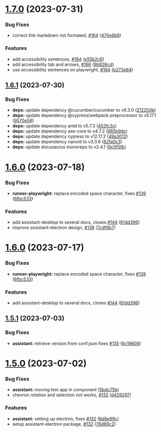 # [1.7.0](https://github.com/e2e-test-quest/uuv/compare/assistant-electron-v1.6.1...assistant-electron-v1.7.0) (2023-07-31)


### Bug Fixes

* correct link markdown not formated, [#164](https://github.com/e2e-test-quest/uuv/issues/164) ([470e6b6](https://github.com/e2e-test-quest/uuv/commit/470e6b6b07ef43261d14b0e8986cac304daf29d8))


### Features

* add accessibility sentences, [#164](https://github.com/e2e-test-quest/uuv/issues/164) ([e55b2c6](https://github.com/e2e-test-quest/uuv/commit/e55b2c647bec100294794fe34dabe582d2561643))
* add accessibility tab and arrows, [#166](https://github.com/e2e-test-quest/uuv/issues/166) ([9b926cd](https://github.com/e2e-test-quest/uuv/commit/9b926cd322049860a5f06810027dbeb7efe6d795))
* use accessibility sentences on playwright, [#164](https://github.com/e2e-test-quest/uuv/issues/164) ([b273e84](https://github.com/e2e-test-quest/uuv/commit/b273e842a1a6b82f1a9c707187aa3d176b7fcabc))

## [1.6.1](https://github.com/e2e-test-quest/uuv/compare/assistant-electron-v1.6.0...assistant-electron-v1.6.1) (2023-07-30)


### Bug Fixes

* **deps:** update dependency @cucumber/cucumber to v9.3.0 ([212250b](https://github.com/e2e-test-quest/uuv/commit/212250be47e040e34de18af33986a1f26f7b00a2))
* **deps:** update dependency @cypress/webpack-preprocessor to v5.17.1 ([9570e56](https://github.com/e2e-test-quest/uuv/commit/9570e5689387a2c770994576d779a34ff242ca76))
* **deps:** update dependency antd to v5.7.3 ([452fc3c](https://github.com/e2e-test-quest/uuv/commit/452fc3c3861509e8aba46b3efa248f365bbfb747))
* **deps:** update dependency axe-core to v4.7.2 ([965b9dc](https://github.com/e2e-test-quest/uuv/commit/965b9dcb1445c369c770ed056ab990e3f966197b))
* **deps:** update dependency cypress to v12.17.2 ([49a3012](https://github.com/e2e-test-quest/uuv/commit/49a3012f7ebf0e6ecc879d21ff86147938967607))
* **deps:** update dependency nanoid to v3.3.6 ([82fa0c3](https://github.com/e2e-test-quest/uuv/commit/82fa0c31207a9004a8b365fe0e92fcaac38e1be3))
* **deps:** update docusaurus monorepo to v2.4.1 ([9c0f5fb](https://github.com/e2e-test-quest/uuv/commit/9c0f5fb6a641f54fc97d0940acfebdfb5106a790))

# [1.6.0](https://github.com/e2e-test-quest/uuv/compare/assistant-electron-v1.5.1...assistant-electron-v1.6.0) (2023-07-18)


### Bug Fixes

* **runner-playwright:** replace encoded space character, fixes [#139](https://github.com/e2e-test-quest/uuv/issues/139) ([6fbc533](https://github.com/e2e-test-quest/uuv/commit/6fbc533a19abe7ed2ec6cd720709ce2bc3ee7283))


### Features

* add assistant-desktop to several docs, closes [#144](https://github.com/e2e-test-quest/uuv/issues/144) ([61dd396](https://github.com/e2e-test-quest/uuv/commit/61dd3961fb5b8ca40e72762baf7b326686171788))
* improve assistant-electron design, [#138](https://github.com/e2e-test-quest/uuv/issues/138) ([7cdf9b7](https://github.com/e2e-test-quest/uuv/commit/7cdf9b775cf58b2f29e37f4762d39bb8d924d2d2))

# [1.6.0](https://github.com/e2e-test-quest/uuv/compare/assistant-electron-v1.5.1...assistant-electron-v1.6.0) (2023-07-17)


### Bug Fixes

* **runner-playwright:** replace encoded space character, fixes [#139](https://github.com/e2e-test-quest/uuv/issues/139) ([6fbc533](https://github.com/e2e-test-quest/uuv/commit/6fbc533a19abe7ed2ec6cd720709ce2bc3ee7283))


### Features

* add assistant-desktop to several docs, closes [#144](https://github.com/e2e-test-quest/uuv/issues/144) ([61dd396](https://github.com/e2e-test-quest/uuv/commit/61dd3961fb5b8ca40e72762baf7b326686171788))

## [1.5.1](https://github.com/e2e-test-quest/uuv/compare/assistant-electron-v1.5.0...assistant-electron-v1.5.1) (2023-07-03)


### Bug Fixes

* **assistant:** retrieve version from conf.json fixes [#135](https://github.com/e2e-test-quest/uuv/issues/135) ([6c19608](https://github.com/e2e-test-quest/uuv/commit/6c19608beb7ac107e969a95e1242f3997da10eb8))

# [1.5.0](https://github.com/e2e-test-quest/uuv/compare/assistant-electron-v1.4.3...assistant-electron-v1.5.0) (2023-07-02)


### Bug Fixes

* **assistant:** moving test app in component ([5bdc75b](https://github.com/e2e-test-quest/uuv/commit/5bdc75b9ae4aec75f7a944513af0d57a4107cefd))
* chevron rotation and selection not works, [#132](https://github.com/e2e-test-quest/uuv/issues/132) ([d429297](https://github.com/e2e-test-quest/uuv/commit/d429297b6dbc1f36a4d7478856bc7774ac1a812a))


### Features

* **assistant:** setting up electron, fixes [#132](https://github.com/e2e-test-quest/uuv/issues/132) ([6d6e99c](https://github.com/e2e-test-quest/uuv/commit/6d6e99cbbdb498e1d5f24a0386e52ae38fa1b161))
* setup assistant-electron package, [#132](https://github.com/e2e-test-quest/uuv/issues/132) ([76d69c2](https://github.com/e2e-test-quest/uuv/commit/76d69c2b5d311b40cb42c9511d224d7911133e10))
